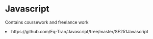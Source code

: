 # Javascript
Contains coursework and freelance work
<li>https://github.com/Eq-Tran/Javascript/tree/master/SE251Javascript</li>
